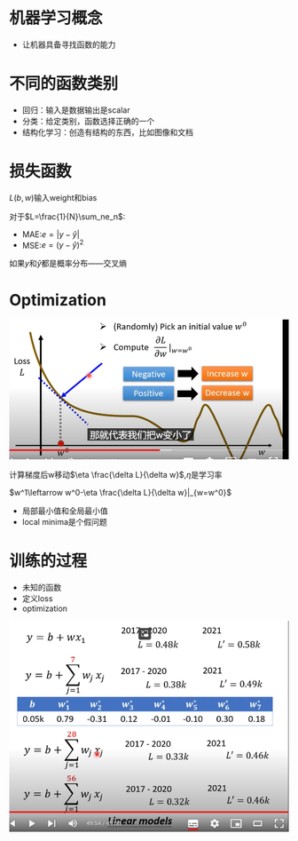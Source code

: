 # 机器学习概念

- 让机器具备寻找函数的能力

# 不同的函数类别

- 回归：输入是数据输出是scalar
- 分类：给定类别，函数选择正确的一个
- 结构化学习：创造有结构的东西，比如图像和文档

# 损失函数

$L(b,w)$输入weight和bias

对于$L=\frac{1}{N}\sum_ne_n$:

- MAE:$e=|y-\hat y|$
- MSE:$e=(y-\hat y)^2$

如果$y$和$\hat y$都是概率分布——交叉熵

# Optimization

![image-20230402110818764](images/image-20230402110818764.png)

计算梯度后w移动$\eta \frac{\delta L}{\delta w}$,$\eta$是学习率

$w^1\leftarrow w^0-\eta \frac{\delta L}{\delta w}|_{w=w^0}$

- 局部最小值和全局最小值
- local minima是个假问题

# 训练的过程

- 未知的函数
- 定义loss
- optimization

![image-20230402113620452](images/image-20230402113620452.png)